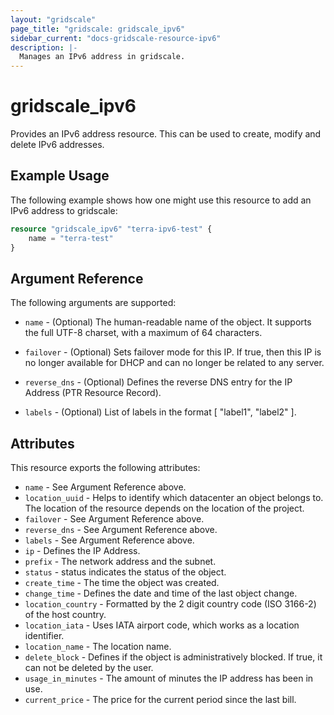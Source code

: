 ```yaml
---
layout: "gridscale"
page_title: "gridscale: gridscale_ipv6"
sidebar_current: "docs-gridscale-resource-ipv6"
description: |-
  Manages an IPv6 address in gridscale.
---
```


# gridscale_ipv6

Provides an IPv6 address resource. This can be used to create, modify and delete IPv6 addresses.

## Example Usage

The following example shows how one might use this resource to add an IPv6 address to gridscale:

```terraform
resource "gridscale_ipv6" "terra-ipv6-test" {
	name = "terra-test"
}
```

## Argument Reference

The following arguments are supported:

* `name` - (Optional) The human-readable name of the object. It supports the full UTF-8 charset, with a maximum of 64 characters.

* `failover` - (Optional) Sets failover mode for this IP. If true, then this IP is no longer available for DHCP and can no longer be related to any server.

* `reverse_dns` - (Optional) Defines the reverse DNS entry for the IP Address (PTR Resource Record).

* `labels` - (Optional) List of labels in the format [ "label1", "label2" ].

## Attributes

This resource exports the following attributes:

* `name` - See Argument Reference above.
* `location_uuid` - Helps to identify which datacenter an object belongs to. The location of the resource depends on the location of the project.
* `failover` - See Argument Reference above.
* `reverse_dns` - See Argument Reference above.
* `labels` - See Argument Reference above.
* `ip` - Defines the IP Address.
* `prefix` - The network address and the subnet.
* `status` - status indicates the status of the object.
* `create_time` - The time the object was created.
* `change_time` - Defines the date and time of the last object change.
* `location_country` - Formatted by the 2 digit country code (ISO 3166-2) of the host country.
* `location_iata` - Uses IATA airport code, which works as a location identifier.
* `location_name` - The location name.
* `delete_block` - Defines if the object is administratively blocked. If true, it can not be deleted by the user.
* `usage_in_minutes` - The amount of minutes the IP address has been in use.
* `current_price` - The price for the current period since the last bill.
